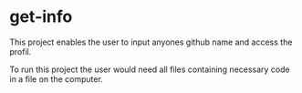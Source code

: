 # get-info

This project enables the user to input anyones github name and access the profil.

To run this project the user would need all files containing necessary code in a file on the computer.
